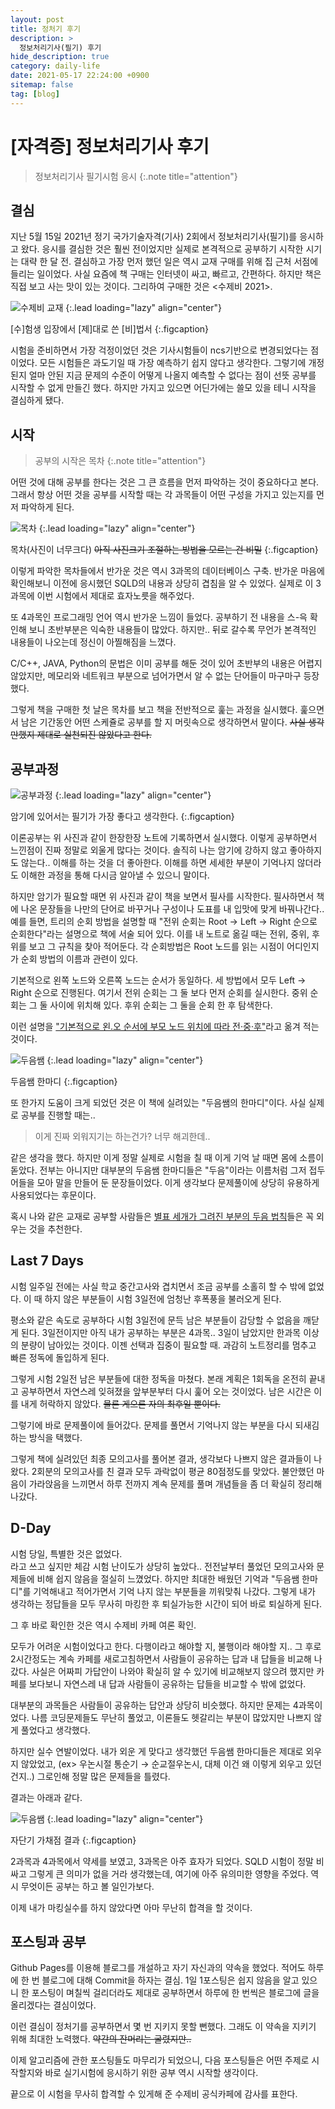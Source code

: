```yaml
---
layout: post
title: 정처기 후기
description: >
  정보처리기사(필기) 후기
hide_description: true
category: daily-life
date: 2021-05-17 22:24:00 +0900
sitemap: false
tag: [blog]
---
```


# [자격증] 정보처리기사 후기

> 정보처리기사 필기시험 응시
{:.note title="attention"}

## 결심

지난 5월 15일 2021년 정기 국가기술자격(기사) 2회에서 정보처리기사(필기)를 응시하고 왔다. 응시를 결심한 것은 훨씬 전이었지만 실제로 본격적으로 공부하기 시작한 시기는 대략 한 달 전. 결심하고 가장 먼저 했던 일은 역시 교재 구매를 위해 집 근처 서점에 들리는 일이었다. 사실 요즘에 책 구매는 인터넷이 싸고, 빠르고, 간편하다. 하지만 책은 직접 보고 사는 맛이 있는 것이다. 그리하여 구매한 것은 <수제비 2021>.

![수제비 교재](/assets/img/daily_life/InformationProcessing/InfoProc1.jpg)
{:.lead loading="lazy" align="center"}

[수]험생 입장에서 [제]대로 쓴 [비]법서
{:.figcaption}

시험을 준비하면서 가장 걱정이었던 것은 기사시험들이 ncs기반으로 변경되었다는 점이었다. 모든 시험들은 과도기일 때 가장 예측하기 쉽지 않다고 생각한다. 그렇기에 개정된지 얼마 안된 지금 문제의 수준이 어떻게 나올지 예측할 수 없다는 점이 선뜻 공부를 시작할 수 없게 만들긴 했다. 하지만 가지고 있으면 어딘가에는 쓸모 있을 테니 시작을 결심하게 됐다.

## 시작

> 공부의 시작은 목차
{:.note title="attention"}

어떤 것에 대해 공부를 한다는 것은 그 큰 흐름을 먼저 파악하는 것이 중요하다고 본다. 그래서 항상 어떤 것을 공부를 시작할 때는 각 과목들이 어떤 구성을 가지고 있는지를 먼저 파악하게 된다. 

![목차](/assets/img/daily_life/InformationProcessing/InfoProc2.jpg)
{:.lead loading="lazy" align="center"}

목차(사진이 너무크다) ~~아직 사진크기 조절하는 방법을 모르는 건 비밀~~
{:.figcaption}

이렇게 파악한 목차들에서 반가운 것은 역시 3과목의 데이터베이스 구축. 반가운 마음에 확인해보니 이전에 응시했던 SQLD의 내용과 상당히 겹침을 알 수 있었다. 실제로 이 3과목에 이번 시험에서 제대로 효자노릇을 해주었다.  

또 4과목인 프로그래밍 언어 역시 반가운 느낌이 들었다. 공부하기 전 내용을 스-윽 확인해 보니 초반부분은 익숙한 내용들이 많았다. 하지만.. 뒤로 갈수록 무언가 본격적인 내용들이 나오는데 정신이 아찔해짐을 느꼈다.  

C/C++, JAVA, Python의 문법은 이미 공부를 해둔 것이 있어 초반부의 내용은 어렵지 않았지만, 메모리와 네트워크 부분으로 넘어가면서 알 수 없는 단어들이 마구마구 등장했다.  

그렇게 책을 구매한 첫 날은 목차를 보고 책을 전반적으로 훑는 과정을 실시했다. 훑으면서 남은 기간동안 어떤 스케쥴로 공부를 할 지 머릿속으로 생각하면서 말이다. ~~사실 생각만했지 제대로 실천되진 않았다고 한다.~~

## 공부과정

![공부과정](/assets/img/daily_life/InformationProcessing/InfoProc3.jpg)
{:.lead loading="lazy" align="center"}

암기에 있어서는 필기가 가장 좋다고 생각한다.
{:.figcaption}

이론공부는 위 사진과 같이 한장한장 노트에 기록하면서 실시했다. 이렇게 공부하면서 느낀점이 진짜 정말로 외울게 많다는 것이다. 솔직히 나는 암기에 강하지 않고 좋아하지도 않는다.. 이해를 하는 것을 더 좋아한다. 이해를 하면 세세한 부분이 기억나지 않더라도 이해한 과정을 통해 다시금 알아낼 수 있으니 말이다.  

하지만 암기가 필요할 때면 위 사진과 같이 책을 보면서 필사를 시작한다. 필사하면서 책에 나온 문장들을 나만의 단어로 바꾸거나 구성이나 도표를 내 입맛에 맞게 바꿔나간다.. 예를 들면, 트리의 순회 방법을 설명할 때 "전위 순회는 Root → Left → Right 순으로 순회한다"라는 설명으로 책에 서술 되어 있다. 이를 내 노트로 옮길 때는 전위, 중위, 후위를 보고 그 규칙을 찾아 적어둔다. 각 순회방법은 Root 노드를 읽는 시점이 어디인지가 순회 방법의 이름과 관련이 있다.  

기본적으로 왼쪽 노드와 오른쪽 노드는 순서가 동일하다. 세 방법에서 모두 Left → Right 순으로 진행된다. 여기서 전위 순회는 그 둘 보다 먼저 순회를 실시한다. 중위 순회는 그 둘 사이에 위치해 있다. 후위 순회는 그 둘을 순회 한 후 탐색한다.  

이런 설명을 <u>"기본적으로 왼.오 순서에 부모 노드 위치에 따라 전·중·후"</u>라고 옮겨 적는 것이다.

![두음쌤](/assets/img/daily_life/InformationProcessing/InfoProc4.jpg)
{:.lead loading="lazy" align="center"}

두음쌤 한마디
{:.figcaption}

또 한가지 도움이 크게 되었던 것은 이 책에 실려있는 "두음쌤의 한마디"이다. 사실 실제로 공부를 진행할 때는..

> 이게 진짜 외워지기는 하는건가? 너무 해괴한데..

같은 생각을 했다. 하지만 이게 정말 실제로 시험을 칠 때 이게 기억 날 때면 몸에 소름이 돋았다. 전부는 아니지만 대부분의 두음쌤 한마디들은 "두음"이라는 이름처럼 그저 접두어들을 모아 말을 만들어 둔 문장들이었다. 이게 생각보다 문제풀이에 상당히 유용하게 사용되었다는 후문이다.  

혹시 나와 같은 교재로 공부할 사람들은 <u>별표 세개가 그려진 부분의 두음 법칙</u>들은 꼭 외우는 것을 추천한다.

## Last 7 Days

시험 일주일 전에는 사실 학교 중간고사와 겹치면서 조금 공부를 소홀히 할 수 밖에 없었다. 이 때 하지 않은 부분들이 시험 3일전에 엄청난 후폭풍을 불러오게 된다.  

평소와 같은 속도로 공부하다 시험 3일전에 문득 남은 부분들이 감당할 수 없음을 깨닫게 된다. 3일전이지만 아직 내가 공부하는 부분은 4과목.. 3일이 남았지만 한과목 이상의 분량이 남아있는 것이다. 이젠 선택과 집중이 필요할 때. 과감히 노트정리를 멈추고 빠른 정독에 돌입하게 된다.  

그렇게 시험 2일전 남은 부분들에 대한 정독을 마쳤다. 본래 계획은 1회독을 온전히 끝내고 공부하면서 자연스레 잊혀졌을 앞부분부터 다시 훑어 오는 것이었다. 남은 시간은 이를 내게 허락하지 않았다. ~~물론 게으른 자의 최후일 뿐이다.~~  

그렇기에 바로 문제풀이에 들어갔다. 문제를 풀면서 기억나지 않는 부분을 다시 되새김하는 방식을 택했다.  

그렇게 책에 실려있던 최종 모의고사를 풀어본 결과, 생각보다 나쁘지 않은 결과들이 나왔다. 2회분의 모의고사를 친 결과 모두 과락없이 평균 80점정도를 맞았다. 불안했던 마음이 가라앉음을 느끼면서 하루 전까지 계속 문제를 풀며 개념들을 좀 더 확실히 정리해 나갔다.

## D-Day

시험 당일, 특별한 것은 없었다.  
라고 쓰고 싶지만 체감 시험 난이도가 상당히 높았다.. 전전날부터 풀었던 모의고사와 문제들에 비해 쉽지 않음을 절실히 느꼈었다. 하지만 최대한 배웠던 기억과 "두음쌤 한마디"를 기억해내고 적어가면서 기억 나지 않는 부분들을 끼워맞춰 나갔다. 그렇게 내가 생각하는 정답들을 모두 무사히 마킹한 후 퇴실가능한 시간이 되어 바로 퇴실하게 된다.  

그 후 바로 확인한 것은 역시 수제비 카페 여론 확인.  

모두가 어려운 시험이었다고 한다. 다행이라고 해야할 지, 불행이라 해야할 지.. 그 후로 2시간정도는 계속 카페를 새로고침하면서 사람들이 공유하는 답과 내 답들을 비교해 나갔다. 사실은 어짜피 가답안이 나와야 확실히 알 수 있기에 비교해보지 않으려 했지만 카페를 보다보니 자연스레 내 답과 사람들이 공유하는 답들을 비교할 수 밖에 없었다.  

대부분의 과목들은 사람들이 공유하는 답안과 상당히 비슷했다. 하지만 문제는 4과목이었다. 나름 코딩문제들도 무난히 풀었고, 이론들도 헷갈리는 부분이 많았지만 나쁘지 않게 풀었다고 생각했다.  

하지만 실수 연발이었다. 내가 외운 게 맞다고 생각했던 두음쌤 한마디들은 제대로 외우지 않았었고, (ex> 우논시절 통순기 → 순교절우논시, 대체 이건 왜 이렇게 외우고 있던건지..) 그로인해 정말 많은 문제들을 틀렸다.  

결과는 아래과 같다.

![두음쌤](/assets/img/daily_life/InformationProcessing/result.png)
{:.lead loading="lazy" align="center"}

자단기 가채점 결과
{:.figcaption}

2과목과 4과목에서 약세를 보였고, 3과목은 아주 효자가 되었다. SQLD 시험이 정말 비싸고 그렇게 큰 의미가 없을 거라 생각했는데, 여기에 아주 유의미한 영향을 주었다. 역시 무엇이든 공부는 하고 볼 일인가보다.  

이제 내가 마킹실수를 하지 않았다면 아마 무난히 합격을 할 것이다.

## 포스팅과 공부

Github Pages를 이용해 블로그를 개설하고 자기 자신과의 약속을 했었다. 적어도 하루에 한 번 블로그에 대해 Commit을 하자는 결심. 1일 1포스팅은 쉽지 않음을 알고 있으니 한 포스팅이 며칠씩 걸리더라도 제대로 공부하면서 하루에 한 번씩은 블로그에 글을 올리겠다는 결심이었다.  

이런 결심이 정처기를 공부하면서 몇 번 지키지 못할 뻔했다. 그래도 이 약속을 지키기 위해 최대한 노력했다. ~~약간의 잔머리는 굴렸지만..~~  

이제 알고리즘에 관한 포스팅들도 마무리가 되었으니, 다음 포스팅들은 어떤 주제로 시작할지와 바로 실기시험에 응시하기 위한 공부 역시 시작할 생각이다.  

끝으로 이 시험을 무사히 합격할 수 있게해 준 수제비 공식카페에 감사를 표한다.